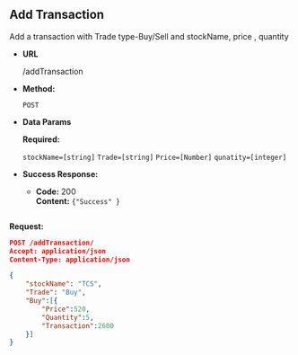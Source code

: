 **Add Transaction**
----
  Add a transaction with Trade type-Buy/Sell and stockName, price , quantity

* **URL**

  /addTransaction

* **Method:**

  `POST`
  
* **Data Params**

   **Required:**
 
   `stockName=[string]`
   `Trade=[string]`
   `Price=[Number]`
   `qunatity=[integer]`


* **Success Response:**

  * **Code:** 200 <br />
    **Content:** `{"Success" }`

  ```
  
**Request:**
```json
POST /addTransaction/
Accept: application/json
Content-Type: application/json

{
    "stockName": "TCS",
    "Trade": "Buy",
    "Buy":[{
        "Price":520,
        "Quantity":5,
        "Transaction":2600
    }] 
}

```

